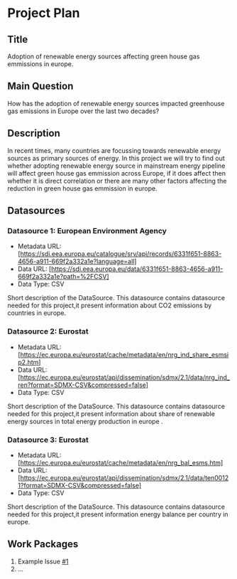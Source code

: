 # Project Plan

## Title
<!-- Give your project a short title. -->
Adoption of renewable energy sources affecting green house gas emmissions in europe.
## Main Question

<!-- Think about one main question you want to answer based on the data. -->
How has the adoption of renewable energy sources impacted greenhouse gas emissions in Europe over the last two decades?
## Description

<!-- Describe your data science project in max. 200 words. Consider writing about why and how you attempt it. -->
In recent times, many countries are focussing towards renewable energy sources as primary sources of energy. In this project we will try to find out
whether adopting renewable energy source in mainstream energy pipeline will affect green house gas emmission across Europe, if it does affect then whether it is direct correlation or there are many other factors affecting the reduction in green house gas emmission in europe.
## Datasources

<!-- Describe each datasources you plan to use in a section. Use the prefic "DatasourceX" where X is the id of the datasource. -->

### Datasource 1: European Environment Agency
* Metadata URL: [https://sdi.eea.europa.eu/catalogue/srv/api/records/6331f651-8863-4656-a911-669f2a332a1e?language=all]
* Data URL: [https://sdi.eea.europa.eu/data/6331f651-8863-4656-a911-669f2a332a1e?path=%2FCSV]
* Data Type: CSV

Short description of the DataSource.
This datasource contains datasource needed for this project,it present information about CO2 emissions by countries in europe.

### Datasource 2: Eurostat
* Metadata URL: [https://ec.europa.eu/eurostat/cache/metadata/en/nrg_ind_share_esmsip2.htm]
* Data URL: [https://ec.europa.eu/eurostat/api/dissemination/sdmx/2.1/data/nrg_ind_ren?format=SDMX-CSV&compressed=false]
* Data Type: CSV

Short description of the DataSource.
This datasource contains datasource needed for this project,it present information about share of renewable energy sources in total energy production in europe .

### Datasource 3: Eurostat
* Metadata URL: [https://ec.europa.eu/eurostat/cache/metadata/en/nrg_bal_esms.htm]
* Data URL: [https://ec.europa.eu/eurostat/api/dissemination/sdmx/2.1/data/ten00121?format=SDMX-CSV&compressed=false]
* Data Type: CSV

Short description of the DataSource.
This datasource contains datasource needed for this project,it present information energy balance per country in europe.
## Work Packages

<!-- List of work packages ordered sequentially, each pointing to an issue with more details. -->

1. Example Issue [#1][i1]
2. ...

[i1]: https://github.com/jvalue/made-template/issues/1
